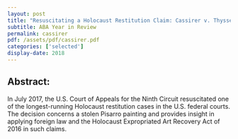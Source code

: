 ```yaml
---
layout: post
title: "Resuscitating a Holocaust Restitution Claim: Cassirer v. Thyssen-Bornemisza Collection"
subtitle: ABA Year in Review
permalink: cassirer
pdf: /assets/pdf/cassirer.pdf
categories: ['selected']
display-date: 2018
---
```


<h2>Abstract:</h2>
In July 2017, the U.S. Court of Appeals for the Ninth Circuit resuscitated one of the longest-running Holocaust restitution cases in the U.S. federal courts. The decision concerns a stolen Pisarro painting and provides insight in applying foreign law and the Holocaust Expropriated Art Recovery Act of 2016 in such claims.
